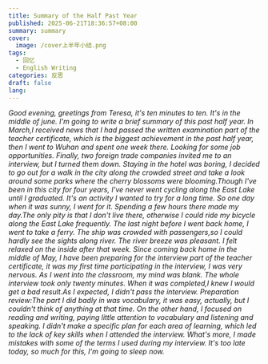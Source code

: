 ```yaml
---
title: Summary of the Half Past Year
published: 2025-06-21T18:36:57+08:00
summary: summary
cover:
  image: /cover上半年小结.png
tags:
  - 回忆
  - English Writing
categories: 反思
draft: false
lang:
---
```

*Good evening, greetings from Teresa, it's ten minutes to ten. It's in the middle of june. I'm going to write a brief summary of this past half year.
In March,I received news that I had passed the written examination part of the teacher certificate, which is the biggest achievement in the past half year, then I went to Wuhan and spent one week there. Looking for some job opportunities. Finally, two foreign trade companies invited me to an interview, but I turned them down. Staying in the hotel was boring, I decided to go out for a walk in the city along the crowded street and take a look around some parks where the cherry blossoms were blooming.Though I've been in this city for four years, I've never went cycling along the East Lake until I graduated. It's an activity I wanted to try for a long time. So one day when it was sunny, I went for it. Spending a few hours there made my day.The only pity is that I don't live there, otherwise I could ride my bicycle along the East Lake frequently. The last night before I went back home, I went to take a ferry. The ship was crowded with passengers,so I could hardly see the sights along river. The river breeze was pleasant. I felt relaxed on the inside after that week.
Since coming back home in the middle of May, I have been preparing for the interview part of the teacher certificate, it was my first time participating in the interview, I was very nervous. As I went into the classroom, my mind was blank. The whole interview took only twenty minutes. When it was completed,I knew I would get a bad result.As I expected, I didn't pass the interview.
Preparation review:The part I did badly in was vocabulary, it was easy, actually, but I couldn't think of anything at that time. On the other hand, I focused on reading and writing, paying little attention to vocabulary and listening and speaking. I didn't make a specific plan for each area of learning, which led to the lack of key skills when I attended the interview. What's more, I made mistakes with some of the terms I used during my interview.
It's too late today, so much for this, I'm going to sleep now.*